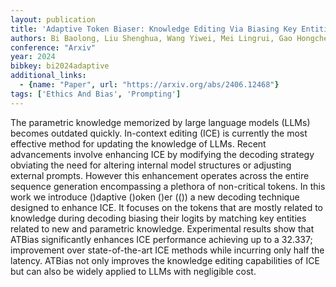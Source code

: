 ```yaml
---
layout: publication
title: 'Adaptive Token Biaser: Knowledge Editing Via Biasing Key Entities'
authors: Bi Baolong, Liu Shenghua, Wang Yiwei, Mei Lingrui, Gao Hongcheng, Xu Yilong, Cheng Xueqi
conference: "Arxiv"
year: 2024
bibkey: bi2024adaptive
additional_links:
  - {name: "Paper", url: "https://arxiv.org/abs/2406.12468"}
tags: ['Ethics And Bias', 'Prompting']
---
```

The parametric knowledge memorized by large language models (LLMs) becomes outdated quickly. In-context editing (ICE) is currently the most effective method for updating the knowledge of LLMs. Recent advancements involve enhancing ICE by modifying the decoding strategy obviating the need for altering internal model structures or adjusting external prompts. However this enhancement operates across the entire sequence generation encompassing a plethora of non-critical tokens. In this work we introduce ()daptive ()oken ()er (()) a new decoding technique designed to enhance ICE. It focuses on the tokens that are mostly related to knowledge during decoding biasing their logits by matching key entities related to new and parametric knowledge. Experimental results show that ATBias significantly enhances ICE performance achieving up to a 32.337; improvement over state-of-the-art ICE methods while incurring only half the latency. ATBias not only improves the knowledge editing capabilities of ICE but can also be widely applied to LLMs with negligible cost.
